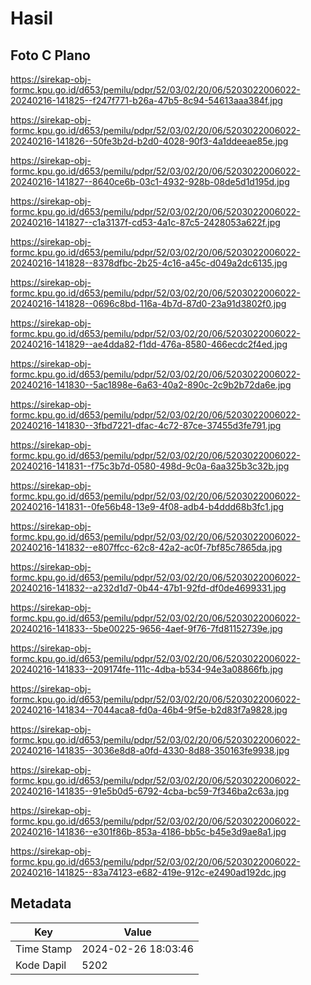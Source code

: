 # Hasil

## Foto C Plano

https://sirekap-obj-formc.kpu.go.id/d653/pemilu/pdpr/52/03/02/20/06/5203022006022-20240216-141825--f247f771-b26a-47b5-8c94-54613aaa384f.jpg

https://sirekap-obj-formc.kpu.go.id/d653/pemilu/pdpr/52/03/02/20/06/5203022006022-20240216-141826--50fe3b2d-b2d0-4028-90f3-4a1ddeeae85e.jpg

https://sirekap-obj-formc.kpu.go.id/d653/pemilu/pdpr/52/03/02/20/06/5203022006022-20240216-141827--8640ce6b-03c1-4932-928b-08de5d1d195d.jpg

https://sirekap-obj-formc.kpu.go.id/d653/pemilu/pdpr/52/03/02/20/06/5203022006022-20240216-141827--c1a3137f-cd53-4a1c-87c5-2428053a622f.jpg

https://sirekap-obj-formc.kpu.go.id/d653/pemilu/pdpr/52/03/02/20/06/5203022006022-20240216-141828--8378dfbc-2b25-4c16-a45c-d049a2dc6135.jpg

https://sirekap-obj-formc.kpu.go.id/d653/pemilu/pdpr/52/03/02/20/06/5203022006022-20240216-141828--0696c8bd-116a-4b7d-87d0-23a91d3802f0.jpg

https://sirekap-obj-formc.kpu.go.id/d653/pemilu/pdpr/52/03/02/20/06/5203022006022-20240216-141829--ae4dda82-f1dd-476a-8580-466ecdc2f4ed.jpg

https://sirekap-obj-formc.kpu.go.id/d653/pemilu/pdpr/52/03/02/20/06/5203022006022-20240216-141830--5ac1898e-6a63-40a2-890c-2c9b2b72da6e.jpg

https://sirekap-obj-formc.kpu.go.id/d653/pemilu/pdpr/52/03/02/20/06/5203022006022-20240216-141830--3fbd7221-dfac-4c72-87ce-37455d3fe791.jpg

https://sirekap-obj-formc.kpu.go.id/d653/pemilu/pdpr/52/03/02/20/06/5203022006022-20240216-141831--f75c3b7d-0580-498d-9c0a-6aa325b3c32b.jpg

https://sirekap-obj-formc.kpu.go.id/d653/pemilu/pdpr/52/03/02/20/06/5203022006022-20240216-141831--0fe56b48-13e9-4f08-adb4-b4ddd68b3fc1.jpg

https://sirekap-obj-formc.kpu.go.id/d653/pemilu/pdpr/52/03/02/20/06/5203022006022-20240216-141832--e807ffcc-62c8-42a2-ac0f-7bf85c7865da.jpg

https://sirekap-obj-formc.kpu.go.id/d653/pemilu/pdpr/52/03/02/20/06/5203022006022-20240216-141832--a232d1d7-0b44-47b1-92fd-df0de4699331.jpg

https://sirekap-obj-formc.kpu.go.id/d653/pemilu/pdpr/52/03/02/20/06/5203022006022-20240216-141833--5be00225-9656-4aef-9f76-7fd81152739e.jpg

https://sirekap-obj-formc.kpu.go.id/d653/pemilu/pdpr/52/03/02/20/06/5203022006022-20240216-141833--209174fe-111c-4dba-b534-94e3a08866fb.jpg

https://sirekap-obj-formc.kpu.go.id/d653/pemilu/pdpr/52/03/02/20/06/5203022006022-20240216-141834--7044aca8-fd0a-46b4-9f5e-b2d83f7a9828.jpg

https://sirekap-obj-formc.kpu.go.id/d653/pemilu/pdpr/52/03/02/20/06/5203022006022-20240216-141835--3036e8d8-a0fd-4330-8d88-350163fe9938.jpg

https://sirekap-obj-formc.kpu.go.id/d653/pemilu/pdpr/52/03/02/20/06/5203022006022-20240216-141835--91e5b0d5-6792-4cba-bc59-7f346ba2c63a.jpg

https://sirekap-obj-formc.kpu.go.id/d653/pemilu/pdpr/52/03/02/20/06/5203022006022-20240216-141836--e301f86b-853a-4186-bb5c-b45e3d9ae8a1.jpg

https://sirekap-obj-formc.kpu.go.id/d653/pemilu/pdpr/52/03/02/20/06/5203022006022-20240216-141825--83a74123-e682-419e-912c-e2490ad192dc.jpg


## Metadata

| Key        | Value               |
| ---------- | ------------------- |
| Time Stamp | 2024-02-26 18:03:46 |
| Kode Dapil | 5202                |



